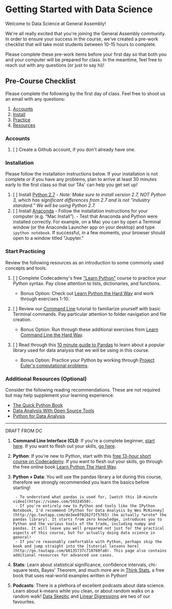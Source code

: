 # Getting Started with Data Science

Welcome to Data Science at General Assembly!

We're all really excited that you're joining the General Assembly community. In order to ensure your success in the course, we’ve created a pre-work checklist that will take most students between 10-15 hours to complete. 

Please complete these pre-work items before your first day so that both you and your computer will be prepared for class. In the meantime, feel free to reach out with any questions (or just to say hi)!

## Pre-Course Checklist
Please complete the following by the first day of class. Feel free to shoot us an email with any questions:

1. [Accounts](#account)
2. [Install](#install)
3. [Practice](#practice)
4. [Resources](#resources)

<a name="account"></a>
### Accounts
1. [ ] Create a Github account, if you don't already have one.

<a name="install"></a>
### Installation
Please follow the installation instructions below. If your installation is not complete or if you have any problems, plan to arrive at least 30 minutes early to the first class so that our TAs' can help you get set up!

1. [ ] Install [Python 2.7](https://www.python.org/downloads/)
        - *Note: Make sure to install version 2.7, NOT Python 3, which has significant differences from 2.7 and is not “industry standard.” We will be using Python 2.7.*
2. [ ] Install [Anaconda](https://www.continuum.io/downloads)
        - Follow the installation instructions for your computer (e.g. “Mac Install”). 
        - Test that Anaconda and Python were installed correctly. For example, on a Mac you can by open a Terminal window (or the Anaconda Launcher app on your desktop) and type `ipython notebook`. If successful, in a few moments, your browser should open to a window titled "Jupyter."

<a name="practice"></a>
### Start Practicing
Review the following resources as an introduction to some commonly used concepts and tools.

1. [ ] Complete Codecademy's free ["Learn Python"](https://www.codecademy.com/learn/python) course to practice your Python syntax. Pay close attention to lists, dictionaries, and functions.
    - Bonus Option: Check out [Learn Python the Hard  Way](http://learnpythonthehardway.org/book/) and work through exercises 1-10.

2. [ ] Review our [Command Line](http://generalassembly.github.io/prework/cl/#/) tutorial to familiarize yourself with basic Terminal commands. Pay particular attention to folder navigation and file creation.
    - Bonus Option: Run through these additional exercises from [Learn Command Line the Hard Way](http://cli.learncodethehardway.org/book/).

3. [ ] Read through this [10 minute guide to Pandas](http://pandas.pydata.org/pandas-docs/stable/10min.html) to learn about a popular library used for data analysis that we will be using in this course.
    - Bonus Option: Practice your Python by working through [Project Euler's computational problems](https://projecteuler.net).

<a name="resources"></a>
### Additional Resources (Optional)
Consider the following reading recommendations. These are not required but may help supplement your learning experience:

  * [The Quick Python Book](http://www.amazon.com/Quick-Python-Book-Second-Edition/dp/193518220X)
  * [Data Analysis With Open Source Tools](http://www.amazon.com/Data-Analysis-Open-Source-Tools/dp/0596802358)
  * [Python for Data Analysis](http://www.amazon.com/Python-Data-Analysis-Wrangling-IPython/dp/1449319793)


---
DRAFT FROM DC

1. **Command Line Interface (CLI)**: If you're a complete beginner, [start here](http://go.toutapp.com/caba00b72428549af2). If you want to flesh out your skills, [go here](http://go.toutapp.com/dbdc25261d4f4496f0).

2. **Python**: If you're new to Python, start with this [free 13-hour short course on Codecademy](https://www.codecademy.com/learn/python). If you want to flesh out your skills, go through the free online book [Learn Python The Hard Way](http://learnpythonthehardway.org/book/).

3. **Python + Data**: You will use the pandas library a lot during this course, therefore we strongly recommended you learn the basics before starting!

        - To understand what pandas is used for, [watch this 10-minute video](https://vimeo.com/59324550).
        - If you're entirely new to Python and tools like the IPython Notebook, I'd recommend [Python for Data Analysis by Wes McKinney](http://go.toutapp.com/de3ee8f0262f3f5765) (he actually *wrote* the pandas library). It starts from zero knowledge, introduces you to Python and the various tools of the trade, including numpy and pandas. It will leave you well prepared not just for the practical aspects of this course, but for actually doing data science in general!
        - If you're reasonably comfortable with Python, perhaps skip the book and jump straight into the [tutorial lessons here](http://go.toutapp.com/b8135737c710760fa0). This page also contains additional resources for advanced use cases.

4. **Stats**: Learn about statistical significance, confidence intervals, chi-square tests, Bayes' Theorem, and much more are in [Think Stats](http://go.toutapp.com/9e4c03d393653b9b07), a free book that uses real-world examples written in Python!

5. **Podcasts**: There is a plethora of excellent podcasts about data science. Learn about k-means while you clean, or about random walks on a random walk! [Data Skeptic](http://go.toutapp.com/823e867723e58f68c2) and [Linear Digressions](https://www.udacity.com/podcasts/linear-digressions) are two of our favourites.
